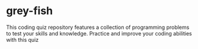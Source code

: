 # grey-fish
This coding quiz repository features a collection of programming problems to test your skills and knowledge.
Practice and improve your coding abilities with this quiz
